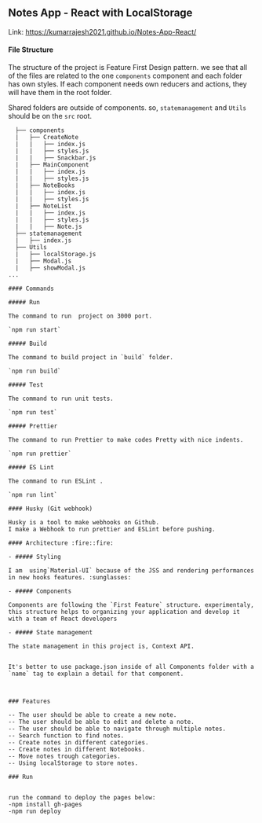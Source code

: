 ## Notes App - React with LocalStorage

Link:
https://kumarrajesh2021.github.io/Notes-App-React/

#### File Structure 


The structure of the project is Feature First Design pattern.
we see that all of the files are related to the one `components` component and each folder has own styles.
If each component needs own reducers and actions, they will have them in the root folder.

Shared folders are outside of components.
so, `statemanagement` and `Utils` should be on the `src` root.

```
  ├── components
  |   ├── CreateNote
  |   |   ├── index.js
  |   |   ├── styles.js
  |   |   ├── Snackbar.js
  |   ├── MainComponent
  |   |   ├── index.js
  |   |   ├── styles.js
  |   ├── NoteBooks
  |   |   ├── index.js
  |   |   ├── styles.js
  |   ├── NoteList
  |   |   ├── index.js
  |   |   ├── styles.js
  |   |   ├── Note.js
  ├── statemanagement
  |   ├── index.js
  ├── Utils
  |   ├── localStorage.js
  |   ├── Modal.js
  |   ├── showModal.js
...

#### Commands

##### Run

The command to run  project on 3000 port.

`npm run start`

##### Build

The command to build project in `build` folder.

`npm run build`

##### Test

The command to run unit tests.

`npm run test`

##### Prettier

The command to run Prettier to make codes Pretty with nice indents.

`npm run prettier`

##### ES Lint

The command to run ESLint .

`npm run lint`

#### Husky (Git webhook) 

Husky is a tool to make webhooks on Github.
I make a Webhook to run prettier and ESLint before pushing.

#### Architecture :fire::fire:

- ##### Styling 

I am  using`Material-UI` because of the JSS and rendering performances in new hooks features. :sunglasses:

- ##### Components 

Components are following the `First Feature` structure. experimentaly, this structure helps to organizing your application and develop it with a team of React developers

- ##### State management 

The state management in this project is, Context API.


It's better to use package.json inside of all Components folder with a `name` tag to explain a detail for that component.



### Features 

-- The user should be able to create a new note.
-- The user should be able to edit and delete a note.
-- The user should be able to navigate through multiple notes.
-- Search function to find notes.
-- Create notes in different categories.
-- Create notes in different Notebooks.
-- Move notes trough categories.
-- Using localStorage to store notes.

### Run 


run the command to deploy the pages below:
-npm install gh-pages
-npm run deploy



